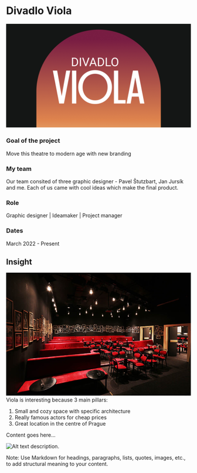 # Divadlo Viola

![Theatre Viola logo on portal gradient background](viola_main.png)

### Goal of the project
Move this theatre to modern age with new branding

### My team
Our team consited of three graphic designer - Pavel Štutzbart, Jan Jursík and me. Each of us came with cool ideas which make the final product.

### Role
Graphic designer | Ideamaker | Project manager 

### Dates
March 2022 - Present

## Insight
![Theatre Viola auditorium](auditorium.jpg)
Viola is interesting because 3 main pillars:

1. Small and cozy space with specific architecture
2. Really famous actors for cheap prices
3. Great location in the centre of Prague

Content goes here…

![Alt text description.](images/filename.png)

Note: Use Markdown for headings, paragraphs, lists, quotes, images, etc., to add structural meaning to your content.
